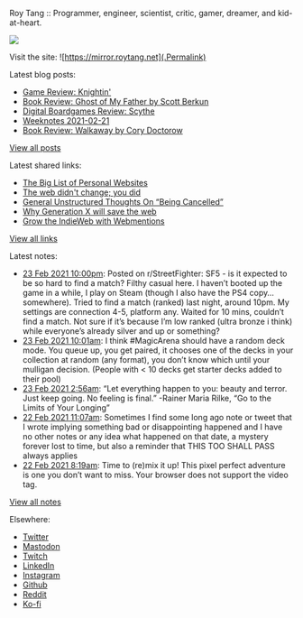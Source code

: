 Roy Tang :: Programmer, engineer, scientist, critic, gamer, dreamer, and kid-at-heart.

![](https://roytang.net/img/profile.jpg)

Visit the site: ![https://mirror.roytang.net](.Permalink)

Latest blog posts:
    

- [Game Review: Knightin&#39;](https://mirror.roytang.net/2021/02/game-review-knightin/)
- [Book Review: Ghost of My Father by Scott Berkun](https://mirror.roytang.net/2021/02/book-review-ghost-of-my-father-by-scott-berkun/)
- [Digital Boardgames Review: Scythe](https://mirror.roytang.net/2021/02/digital-boardgames-review-scythe/)
- [Weeknotes 2021-02-21](https://mirror.roytang.net/2021/02/weeknotes-2021-02-21/)
- [Book Review: Walkaway by Cory Doctorow](https://mirror.roytang.net/2021/02/book-review-walkaway-by-cory-doctorow/)

[View all posts](https://mirror.roytang.net/blog)

Latest shared links:
    

- [The Big List of Personal Websites](https://mirror.roytang.net/2021/02/the-big-list-of-personal-websites/)
- [The web didn&#39;t change; you did](https://mirror.roytang.net/2021/02/the-web-didnt-change-you-did/)
- [General Unstructured Thoughts On “Being Cancelled”](https://mirror.roytang.net/2021/02/general-unstructured-thoughts-on-being-cancelled/)
- [Why Generation X will save the web](https://mirror.roytang.net/2021/02/why-generation-x-will-save-the-web/)
- [Grow the IndieWeb with Webmentions](https://mirror.roytang.net/2021/01/grow-the-indieweb-with-webmentions/)

[View all links](https://mirror.roytang.net/links)

Latest notes:
    

- [23 Feb 2021 10:00pm](https://mirror.roytang.net/2021/02/lquag0/): Posted on r/StreetFighter: SF5 - is it expected to be so hard to find a match? Filthy casual here. I haven&rsquo;t booted up the game in a while, I play on Steam (though I also have the PS4 copy&hellip; somewhere). Tried to find a match (ranked) last night, around 10pm. My settings are connection 4-5, platform any. Waited for 10 mins, couldn&rsquo;t find a match. Not sure if it&rsquo;s because I&rsquo;m low ranked (ultra bronze i think) while everyone&rsquo;s already silver and up or something?
- [23 Feb 2021 10:01am](https://mirror.roytang.net/2021/02/1364153348023226368/): I think #MagicArena should have a random deck mode. You queue up, you get paired, it chooses one of the decks in your collection at random (any format), you don&rsquo;t know which until your mulligan decision. (People with &lt; 10 decks get starter decks added to their pool)
- [23 Feb 2021 2:56am](https://mirror.roytang.net/2021/02/512f30a007215436724cc156c524ff00/): &ldquo;Let everything happen to you: beauty and terror. Just keep going. No feeling is final.&rdquo;
-Rainer Maria Rilke, &ldquo;Go to the Limits of Your Longing&rdquo;
- [22 Feb 2021 11:07am](https://mirror.roytang.net/2021/02/5d9c9ac4060b440cdd16fcf15bf78000/): Sometimes I find some long ago note or tweet that I wrote implying something bad or disappointing happened and I have no other notes or any idea what happened on that date, a mystery forever lost to time, but also a reminder that THIS TOO SHALL PASS always applies
- [22 Feb 2021 8:19am](https://mirror.roytang.net/2021/02/1363765401742569474/): Time to (re)mix it up! This pixel perfect adventure is one you don’t want to miss.
Your browser does not support the video tag.  

[View all notes](https://mirror.roytang.net/notes)

Elsewhere:

- [Twitter](https://twitter.com/roytang)
- [Mastodon](https://mastodon.technology/@roytang)
- [Twitch](https://twitch.tv/twitchyroy)
- [LinkedIn](https://www.linkedin.com/in/roytang)
- [Instagram](https://instagram.com/roytang0400)
- [Github](https://github.com/roytang)
- [Reddit](https://reddit.com/u/hungryroy)
- [Ko-fi](https://ko-fi.com/roytang)